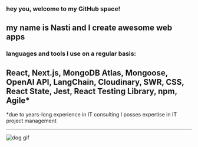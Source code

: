 ### hey you, welcome to my GitHub space!

## my name is Nasti and I create awesome web apps


### languages and tools I use on a regular basis:

## **React**, **Next.js**, **MongoDB Atlas**, **Mongoose**, **OpenAI API**, **LangChain**, **Cloudinary**, **SWR**, **CSS**, **React State**, **Jest**, **React Testing Library**, **npm**, **Agile***


*due to years-long experience in IT consulting I posses expertise in IT project management

---

![dog gif](https://media3.giphy.com/media/3oKIPnAiaMCws8nOsE/200w.webp?cid=ecf05e479tv7f9phcfjywlacunm5j3jyj4hplan5rxtikayp&ep=v1_gifs_search&rid=200w.webp&ct=g)
